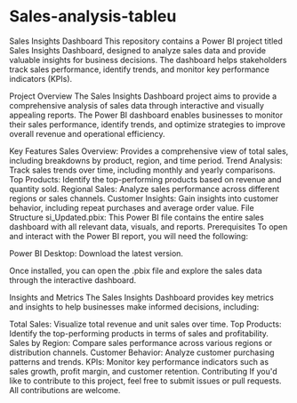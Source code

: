 # Sales-analysis-tableu
Sales Insights Dashboard
This repository contains a Power BI project titled Sales Insights Dashboard, designed to analyze sales data and provide valuable insights for business decisions. The dashboard helps stakeholders track sales performance, identify trends, and monitor key performance indicators (KPIs).

Project Overview
The Sales Insights Dashboard project aims to provide a comprehensive analysis of sales data through interactive and visually appealing reports. The Power BI dashboard enables businesses to monitor their sales performance, identify trends, and optimize strategies to improve overall revenue and operational efficiency.

Key Features
Sales Overview: Provides a comprehensive view of total sales, including breakdowns by product, region, and time period.
Trend Analysis: Track sales trends over time, including monthly and yearly comparisons.
Top Products: Identify the top-performing products based on revenue and quantity sold.
Regional Sales: Analyze sales performance across different regions or sales channels.
Customer Insights: Gain insights into customer behavior, including repeat purchases and average order value.
File Structure
si_Updated.pbix: This Power BI file contains the entire sales dashboard with all relevant data, visuals, and reports.
Prerequisites
To open and interact with the Power BI report, you will need the following:

Power BI Desktop: Download the latest version.

Once installed, you can open the .pbix file and explore the sales data through the interactive dashboard.


Insights and Metrics
The Sales Insights Dashboard provides key metrics and insights to help businesses make informed decisions, including:

Total Sales: Visualize total revenue and unit sales over time.
Top Products: Identify the top-performing products in terms of sales and profitability.
Sales by Region: Compare sales performance across various regions or distribution channels.
Customer Behavior: Analyze customer purchasing patterns and trends.
KPIs: Monitor key performance indicators such as sales growth, profit margin, and customer retention.
Contributing
If you'd like to contribute to this project, feel free to submit issues or pull requests. All contributions are welcome.

